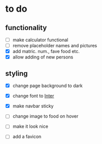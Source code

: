 # to do

## functionality

- [ ] make calculator functional
- [ ] remove placeholder names and pictures
- [X] add matric. num., fave food etc.
- [X] allow adding of new persons

## styling

- [X] change page background to dark
- [X] change font to [Inter](https://rsms.me/inter/)
- [X] make navbar sticky
- [ ] change image to food on hover
- [ ] make it look nice
- [ ] add a favicon

